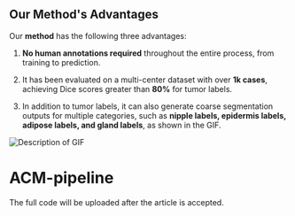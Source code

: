 ## Our Method's Advantages

Our **method** has the following three advantages:

1. **No human annotations required** throughout the entire process, from training to prediction.

2. It has been evaluated on a multi-center dataset with over **1k cases**, achieving Dice scores greater than **80%** for tumor labels.

3. In addition to tumor labels, it can also generate coarse segmentation outputs for multiple categories, such as **nipple labels, epidermis labels, adipose labels, and gland labels**, as shown in the GIF.
   
![Description of GIF](https://github.com/Ho-Garfield/ACM-pipeline/blob/main/multi.gif)


# ACM-pipeline
The full code will be uploaded after the article is accepted.





